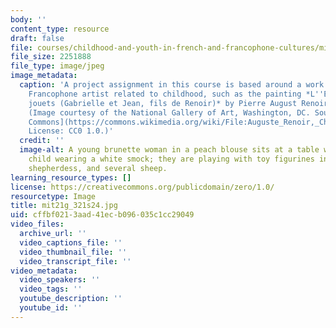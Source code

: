 ```yaml
---
body: ''
content_type: resource
draft: false
file: courses/childhood-and-youth-in-french-and-francophone-cultures/mit21g_321s24.jpg
file_size: 2251888
file_type: image/jpeg
image_metadata:
  caption: 'A project assignment in this course is based around a work of art by a
    Francophone artist related to childhood, such as the painting *L''Enfant et les
    jouets (Gabrielle et Jean, fils de Renoir)* by Pierre August Renoir shown here.
    (Image courtesy of the National Gallery of Art, Washington, DC. Source: [Wikimedia
    Commons](https://commons.wikimedia.org/wiki/File:Auguste_Renoir,_Child_with_Toys_-_Gabrielle_and_the_Artist%27s_Son,_Jean,_1895-1896,_NGA_66434.jpg).
    License: CC0 1.0.)'
  credit: ''
  image-alt: A young brunette woman in a peach blouse sits at a table with a golden-haired
    child wearing a white smock; they are playing with toy figurines including a rooster,
    shepherdess, and several sheep.
learning_resource_types: []
license: https://creativecommons.org/publicdomain/zero/1.0/
resourcetype: Image
title: mit21g_321s24.jpg
uid: cffbf021-3aad-41ec-b096-035c1cc29049
video_files:
  archive_url: ''
  video_captions_file: ''
  video_thumbnail_file: ''
  video_transcript_file: ''
video_metadata:
  video_speakers: ''
  video_tags: ''
  youtube_description: ''
  youtube_id: ''
---
```

